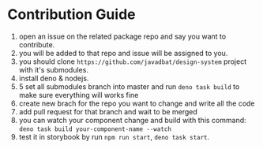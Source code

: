# Contribution Guide

1. open an issue on the related package repo and say you want to contribute.   
2. you will be added to that repo and issue will be assigned to you.   
3. you should clone `https://github.com/javadbat/design-system` project with it's submodules.
4. install deno & nodejs.
5. 5 set all submodules branch into master and run `deno task build` to make sure everything will works fine
6. create new brach for the repo you want to change and write all the code
7. add pull request for that branch and wait to be merged
8. you can watch your component change and build with this command: `deno task build your-component-name --watch`
9. test it in storybook by run `npm run start`, `deno task start`. 
